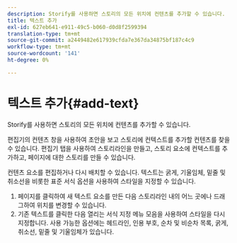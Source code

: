 ```yaml
---
description: Storify를 사용하면 스토리의 모든 위치에 컨텐츠를 추가할 수 있습니다.
title: 텍스트 추가
exl-id: 627eb641-e911-49c5-b060-d0d8f2599394
translation-type: tm+mt
source-git-commit: a2449482e617939cfda7e367da34875bf187c4c9
workflow-type: tm+mt
source-wordcount: '141'
ht-degree: 0%

---
```


# 텍스트 추가{#add-text}

Storify를 사용하면 스토리의 모든 위치에 컨텐츠를 추가할 수 있습니다.

편집기의 컨텐츠 창을 사용하여 초안을 보고 스토리에 컨텍스트를 추가할 컨텐츠를 찾을 수 있습니다. 편집기 탭을 사용하여 스토리라인을 만들고, 스토리 요소에 컨텍스트를 추가하고, 페이지에 대한 스토리를 만들 수 있습니다.

컨텐츠 요소를 편집하거나 다시 배치할 수 있습니다. 텍스트는 굵게, 기울임체, 밑줄 및 취소선을 비롯한 표준 서식 옵션을 사용하여 스타일을 지정할 수 있습니다.

1. 페이지를 클릭하여 새 텍스트 요소를 만든 다음 스토리라인 내의 어느 곳에나 드래그하여 위치를 변경할 수 있습니다.
1. 기존 텍스트를 클릭한 다음 열리는 서식 지정 메뉴 모음을 사용하여 스타일을 다시 지정합니다. 사용 가능한 옵션에는 헤드라인, 인용 부호, 순차 및 비순차 목록, 굵게, 취소선, 밑줄 및 기울임체가 있습니다.
